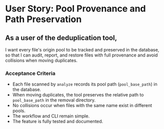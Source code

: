 # User Story: Pool Provenance and Path Preservation

## As a user of the deduplication tool,
I want every file's origin pool to be tracked and preserved in the database,
so that I can audit, report, and restore files with full provenance and avoid collisions when moving duplicates.

### Acceptance Criteria
- Each file scanned by `analyze` records its pool path (`pool_base_path`) in the database.
- When moving duplicates, the tool preserves the relative path to `pool_base_path` in the removal directory.
- No collisions occur when files with the same name exist in different pools.
- The workflow and CLI remain simple.
- The feature is fully tested and documented.
